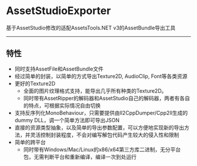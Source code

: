# AssetStudioExporter

基于AssetStudio修改的适配AssetsTools.NET v3的AssetBundle导出工具

---

## 特性

* 同时支持AssetFile和AssetBundle文件
* 经过简单的封装，以简单的方式导出Texture2D, AudioClip, Font等各类资源
* 更好的Texture2D
  * 全面的图片纹理格式支持，能导出几乎所有种类的Texture2D。
  * 同时带有AssetRipper的解码器和AssetStudio自己的解码器，两者有各自的特点，可根据实际情况自由切换
* 支持反序列化MonoBehaviour，只需要提供由Il2CppDumper/Cpp2Il生成的dummy DLL，调一个简单方法即可导出JSON
* 直接的资源类型抽象，以及简单的导出参数配置，可以方便地实现新的导出方法，并灵活控制封装程度，不会对编写解包代码产生较大的侵入性和限制
* 简单的跨平台
  * 同时带有Windows/Mac/Linux的x86/x64第三方库二进制，无分平台包，无需判断平台和重新编译，编译一次到处运行